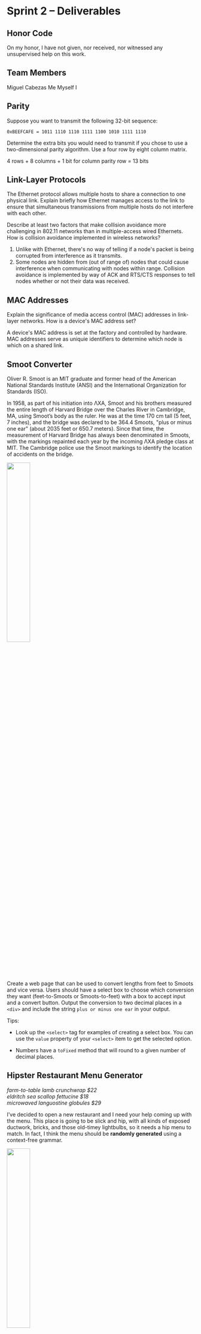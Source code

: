 # Sprint 2 &ndash; Deliverables

## Honor Code

On my honor, I have not given, nor received, nor witnessed any unsupervised help on this work.

## Team Members

Miguel Cabezas
Me
Myself
I

## Parity

Suppose you want to transmit the following 32-bit sequence:

```
0xBEEFCAFE = 1011 1110 1110 1111 1100 1010 1111 1110
```

Determine the extra bits you would need to transmit if you chose to use a two-dimensional parity algorithm. Use a four row by eight column matrix.

4 rows + 8 columns + 1 bit for column parity row = 13 bits

## Link-Layer Protocols

The Ethernet protocol allows multiple hosts to share a connection to one physical link. Explain briefly how Ethernet manages access to the link to ensure that simultaneous transmissions from multiple hosts do not interfere with each other.

Describe at least two factors that make collision avoidance more challenging in 802.11 networks than in multiple-access wired Ethernets. How is collision avoidance implemented in wireless networks?

1) Unlike with Ethernet, there's no way of telling if a node's packet is being corrupted from interference as it transmits.
2) Some nodes are hidden from (out of range of) nodes that could cause interference when communicating with nodes within range.
Collision avoidance is implemented by way of ACK and RTS/CTS responses to tell nodes whether or not their data was received.

## MAC Addresses

Explain the significance of media access control (MAC) addresses in link-layer networks. How is a device's MAC address set?

A device's MAC address is set at the factory and controlled by hardware. MAC addresses serve as uniquie identifiers to determine which node is which on a shared link.

## Smoot Converter

Oliver R. Smoot is an MIT graduate and former head of the American National Standards Institute (ANSI) and the International Organization for Standards (ISO).

In 1958, as part of his initiation into ΛXA, Smoot and his brothers measured the entire length of Harvard Bridge over the Charles River in Cambridge, MA, using Smoot’s body as the ruler. He was at the time 170 cm tall (5 feet, 7 inches), and the bridge was declared to be 364.4 Smoots, "plus or minus one ear" (about 2035 feet or 650.7 meters). Since that time, the measurement of Harvard Bridge has always been denominated in Smoots, with the markings repainted each year by the incoming ΛXA pledge class at MIT. The Cambridge police use the Smoot markings to identify the location of accidents on the bridge.

<img src="https://alum.mit.edu/sites/default/files/styles/article_desktop/public/images/SMOOT.jpg?itok=jMC7rC_T" width="35%" />

Create a web page that can be used to convert lengths from feet to Smoots and vice versa. Users should have a select box to choose which conversion they want (feet-to-Smoots or
Smoots-to-feet) with a box to accept input and a convert button. Output the conversion to two decimal places in a `<div>` and include the string `plus or minus one ear` in your
output.

Tips:

- Look up the `<select>` tag for examples of creating a select box. You can use the `value` property of your `<select>` item to get the selected option.

- Numbers have a `toFixed` method that will round to a given number of decimal places.


## Hipster Restaurant Menu Generator

*farm-to-table lamb crunchwrap $22*  
*eldritch sea scallop fettucine $18*  
*microwaved languostine globules $29*

I’ve decided to open a new restaurant and I need your help coming up with the menu. This place is going to be slick and hip, with all kinds of exposed ductwork, bricks, 
and those old-timey lightbulbs, so it needs a hip menu to match. In fact, I think the menu should be **randomly generated** using a context-free grammar.

<img src="https://travelgrrrls.files.wordpress.com/2019/05/edison-bar2.jpg" width="35%" />

[*LATFH*](https://travelgrrrls.wordpress.com/2019/05/02/hipster-light/)

In this project, you’re going to write a page that uses JavaScript and DOM-manipulation to automatically create a restaurant menu.

- Your menu is going to have three sections: appetizers, mains, and desserts. Each section should use a different set of ingredients and preparations and different generation 
rules so that the menu items are unique. Put at least three items in each section.

- Use `menu_generator.html` as a starting point. It shows an example of generating the appetizer section. Use the code as a template to finish the other two sections. You can 
modify the ingredients and options for the appetizers if you want to use my choices in other sections.

- Give your restaurant its own name and modify the hip styling so your page has its own look.
